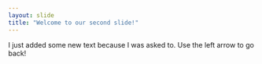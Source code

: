 ```yaml
---
layout: slide
title: "Welcome to our second slide!"
---
```

I just added some new text because I was asked to.
Use the left arrow to go back!

